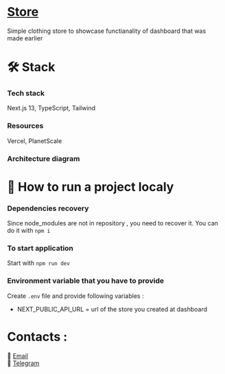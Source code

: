 # <a href="" target="_blank">Store</a>
Simple clothing store to showcase functianality of dashboard that was made earlier<br/>

# 🛠️ Stack 

### Tech stack
Next.js 13, TypeScript, Tailwind

### Resources
Vercel, PlanetScale
### Architecture diagram

# 🔧 How to run a project localy
### Dependencies recovery
Since node_modules are not in repository , you need to recover it. You can do it with `npm i`
### To start application
Start with `npm run dev`
### Environment variable that you have to provide
Create `.env` file and provide following variables :
* NEXT_PUBLIC_API_URL = url of the store you created at dashboard

# Contacts :<br/>
📨 <a href="mailto:zhovanukolexander@gmail.com">Email</a><br/>
📱 <a href="https://t.me/sashazhov" target="_blank">Telegram</a>


